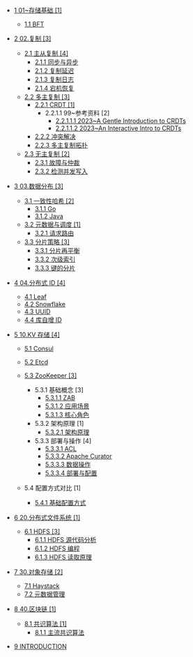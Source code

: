   - [1 01~存储基础 [1]](/01~存储基础/README.md)
    - [1.1 BFT](/01~存储基础/BFT/README.md)
      
  - [2 02.复制 [3]](/02.复制/README.md)
    - [2.1 主从复制 [4]](/02.复制/主从复制/README.md)
      - [2.1.1 同步与异步](/02.复制/主从复制/同步与异步.md)
      - [2.1.2 复制延迟](/02.复制/主从复制/复制延迟.md)
      - [2.1.3 复制日志](/02.复制/主从复制/复制日志.md)
      - [2.1.4 宕机恢复](/02.复制/主从复制/宕机恢复.md)
    - [2.2 多主复制 [3]](/02.复制/多主复制/README.md)
      - [2.2.1 CRDT [1]](/02.复制/多主复制/CRDT/README.md)
        - 2.2.1.1 99~参考资料 [2]
          - [2.2.1.1.1 2023~A Gentle Introduction to CRDTs](/02.复制/多主复制/CRDT/99~参考资料/2023~A%20Gentle%20Introduction%20to%20CRDTs.md)
          - [2.2.1.1.2 2023~An Interactive Intro to CRDTs](/02.复制/多主复制/CRDT/99~参考资料/2023~An%20Interactive%20Intro%20to%20CRDTs.md)
      - [2.2.2 冲突解决](/02.复制/多主复制/冲突解决.md)
      - [2.2.3 多主复制拓扑](/02.复制/多主复制/多主复制拓扑.md)
    - [2.3 无主复制 [2]](/02.复制/无主复制/README.md)
      - [2.3.1 故障与仲裁](/02.复制/无主复制/故障与仲裁.md)
      - [2.3.2 检测并发写入](/02.复制/无主复制/检测并发写入.md)
  - [3 03.数据分布 [3]](/03.数据分布/README.md)
    - [3.1 一致性哈希 [2]](/03.数据分布/一致性哈希/README.md)
      - [3.1.1 Go](/03.数据分布/一致性哈希/Go.md)
      - [3.1.2 Java](/03.数据分布/一致性哈希/Java.md)
    - [3.2 元数据与调度 [1]](/03.数据分布/元数据与调度/README.md)
      - [3.2.1 请求路由](/03.数据分布/元数据与调度/请求路由.md)
    - [3.3 分片策略 [3]](/03.数据分布/分片策略/README.md)
      - [3.3.1 分片再平衡](/03.数据分布/分片策略/分片再平衡.md)
      - [3.3.2 次级索引](/03.数据分布/分片策略/次级索引.md)
      - [3.3.3 键的分片](/03.数据分布/分片策略/键的分片.md)
  - [4 04.分布式 ID [4]](/04.分布式%20ID/README.md)
    - [4.1 Leaf](/04.分布式%20ID/Leaf.md)
    - [4.2 Snowflake](/04.分布式%20ID/Snowflake.md)
    - [4.3 UUID](/04.分布式%20ID/UUID.md)
    - [4.4 库自增 ID](/04.分布式%20ID/库自增%20ID.md)
  - [5 10.KV 存储 [4]](/10.KV%20存储/README.md)
    - [5.1 Consul](/10.KV%20存储/Consul/README.md)
      
    - [5.2 Etcd](/10.KV%20存储/Etcd/README.md)
      
    - [5.3 ZooKeeper [3]](/10.KV%20存储/ZooKeeper/README.md)
      - 5.3.1 基础概念 [3]
        - [5.3.1.1 ZAB](/10.KV%20存储/ZooKeeper/基础概念/ZAB.md)
        - [5.3.1.2 应用场景](/10.KV%20存储/ZooKeeper/基础概念/应用场景.md)
        - [5.3.1.3 核心角色](/10.KV%20存储/ZooKeeper/基础概念/核心角色.md)
      - 5.3.2 架构原理 [1]
        - [5.3.2.1 架构原理](/10.KV%20存储/ZooKeeper/架构原理/架构原理.md)
      - 5.3.3 部署与操作 [4]
        - [5.3.3.1 ACL](/10.KV%20存储/ZooKeeper/部署与操作/ACL.md)
        - [5.3.3.2 Apache Curator](/10.KV%20存储/ZooKeeper/部署与操作/Apache%20Curator.md)
        - [5.3.3.3 数据操作](/10.KV%20存储/ZooKeeper/部署与操作/数据操作.md)
        - [5.3.3.4 部署与配置](/10.KV%20存储/ZooKeeper/部署与操作/部署与配置.md)
    - 5.4 配置方式对比 [1]
      - [5.4.1 基础配置方式](/10.KV%20存储/配置方式对比/基础配置方式.md)
  - [6 20.分布式文件系统 [1]](/20.分布式文件系统/README.md)
    - [6.1 HDFS [3]](/20.分布式文件系统/HDFS/README.md)
      - [6.1.1 HDFS 源代码分析](/20.分布式文件系统/HDFS/HDFS%20源代码分析.md)
      - [6.1.2 HDFS 编程](/20.分布式文件系统/HDFS/HDFS%20编程.md)
      - [6.1.3 HDFS 读取原理](/20.分布式文件系统/HDFS/HDFS%20读取原理.md)
  - [7 30.对象存储 [2]](/30.对象存储/README.md)
    - [7.1 Haystack](/30.对象存储/Haystack.md)
    - [7.2 元数据管理](/30.对象存储/元数据管理.md)
  - [8 40.区块链 [1]](/40.区块链/README.md)
    - [8.1 共识算法 [1]](/40.区块链/共识算法/README.md)
      - [8.1.1 主流共识算法](/40.区块链/共识算法/主流共识算法.md)
  - [9 INTRODUCTION](/INTRODUCTION.md)